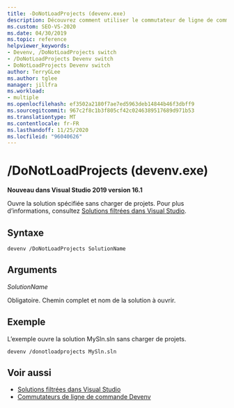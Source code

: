 ```yaml
---
title: -DoNotLoadProjects (devenv.exe)
description: Découvrez comment utiliser le commutateur de ligne de commande DoNotLoadProjects devenv pour ouvrir la solution spécifiée sans charger de projet.
ms.custom: SEO-VS-2020
ms.date: 04/30/2019
ms.topic: reference
helpviewer_keywords:
- Devenv, /DoNotLoadProjects switch
- /DoNotLoadProjects Devenv switch
- DoNotLoadProjects Devenv switch
author: TerryGLee
ms.author: tglee
manager: jillfra
ms.workload:
- multiple
ms.openlocfilehash: ef3502a2180f7ae7ed5963deb14844b46f3dbff9
ms.sourcegitcommit: 967c2f8c1b3f805cf42c0246389517689d971b53
ms.translationtype: MT
ms.contentlocale: fr-FR
ms.lasthandoff: 11/25/2020
ms.locfileid: "96040626"
---
```

# <a name="donotloadprojects-devenvexe"></a>/DoNotLoadProjects (devenv.exe)

**Nouveau dans Visual Studio 2019 version 16.1**

Ouvre la solution spécifiée sans charger de projets. Pour plus d’informations, consultez [Solutions filtrées dans Visual Studio](../filtered-solutions.md).

## <a name="syntax"></a>Syntaxe

```shell
devenv /DoNotLoadProjects SolutionName
```

## <a name="arguments"></a>Arguments

*SolutionName*

Obligatoire. Chemin complet et nom de la solution à ouvrir.

## <a name="example"></a>Exemple

L’exemple ouvre la solution MySln.sln sans charger de projets.

```shell
devenv /donotloadprojects MySln.sln
```

## <a name="see-also"></a>Voir aussi

- [Solutions filtrées dans Visual Studio](../filtered-solutions.md)
- [Commutateurs de ligne de commande Devenv](../../ide/reference/devenv-command-line-switches.md)
